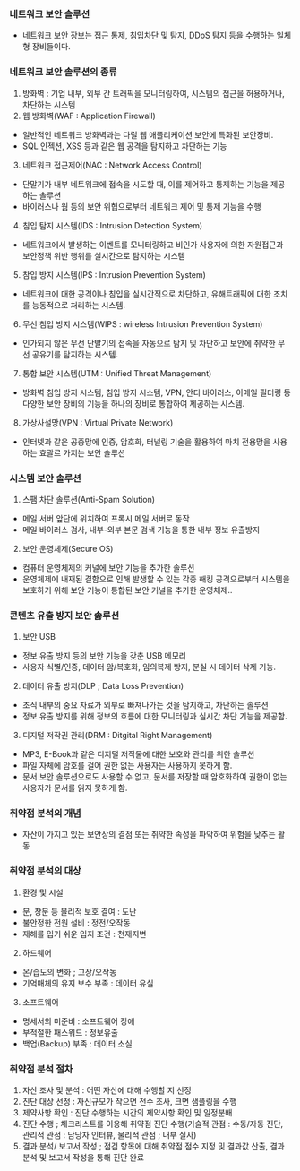 ### 네트워크 보안 솔루션
- 네트워크 보안 장보는 접근 통제, 침입차단 및 탐지, DDoS 탐지 등을 수행하는 일체형 장비들이다.

### 네트워크 보안 솔루션의 종류
1. 방화벽 : 기업 내부, 외부 간 트래픽을 모니터링하여, 시스템의 접근을 허용하거나, 차단하는 시스템
2. 웹 방화벽(WAF : Application Firewall)
- 일반적인 네트워크 방화벽과는 다릴 웹 애플리케이션 보안에 특화된 보안장비.
- SQL 인젝션, XSS 등과 같은 웹 공격을 탐지하고 차단하는 기능
3. 네트워크 접근제어(NAC : Network Access Control)
- 단말기가 내부 네트워크에 접속을 시도할 때, 이를 제어하고 통제하는 기능을 제공하는 솔루션
- 바이러스나 웜 등의 보안 위협으로부터 네트워크 제어 및 통제 기능을 수행
4. 침입 탐지 시스템(IDS : Intrusion Detection System)  
- 네트워크에서 발생하는 이벤트를 모니터링하고 비인가 사용자에 의한 자원접근과 보안정책 위반 행위를 실시간으로 탐지하는 시스템
5. 참입 방지 시스템(IPS : Intrusion Prevention System)
- 네트워크에 대한 공격이나 침입을 실시간적으로 차단하고, 유해트래픽에 대한 조치를 능동적으로 처리하는 시스템.
6. 무선 침입 방지 시스템(WIPS : wireless Intrusion Prevention System)
- 인가되지 않은 무선 단발기의 접속을 자동으로 탐지 및 차단하고 보안에 취약한 무선 공유기를 탐지하는 시스템.
7. 통합 보안 시스템(UTM : Unified Threat Management)
- 방화벽 침입 방지 시스템, 침입 방지 시스템, VPN, 안티 바이러스, 이메일 필터링 등 다양한 보안 장비의 기능을 하나의 장비로 통합하여 제공하는 시스템.
8. 가상사설망(VPN : Virtual Private Network)
- 인터넷과 같은 공중망에 인증, 암호화, 터널링 기술을 활용하여 마치 전용망을 사용하는 효괄르 가지는 보안 솔루션

### 시스템 보안 솔루션
1. 스팸 차단 솔루션(Anti-Spam Solution) 
- 메일 서버 앞단에 위치하여 프록시 메일 서버로 동작
- 메일 바이러스 검사, 내부-외부 본문 검색 기능을 통한 내부 정보 유출방지
2. 보안 운영체제(Secure OS)
- 컴퓨터 운영체제의 커널에 보안 기능을 추가한 솔루션
- 운영체제에 내재된 결함으로 인해 발생할 수 있는 각종 해킹 공격으로부터 시스템을 보호하기 위해 보안 기능이 통합된 보안 커널을 추가한 운영체제..


### 콘텐츠 유출 방지 보안 솛루션
1. 보안 USB
- 정보 유출 방지 등의 보안 기능을 갖춘 USB 메모리
- 사용자 식별/인증, 데이터 암/복호화, 임의복제 방지, 분실 시 데이터 삭제 기능.
2. 데이터 유출 방지(DLP ;  Data Loss Prevention) 
- 조직 내부의 중요 자료가 외부로 빠져나가는 것을 탐지하고, 차단하는 솔루션
- 정보 유출 방지를 위해 정보의 흐름에 대한 모니터링과 실시간 차단 기능을 제공함.
3. 디지털 저작권 관리(DRM : Ditgital Right Management)
- MP3, E-Book과 같은 디지털 저작물에 대한 보호와 관리를 위한 솔루션
- 파일 자체에 암호를 걸어 권한 없는 사용자는 사용하지 못하게 함.
- 문서 보안 솔루션으로도 사용할 수 없고, 문서를 저장할 때 암호화하여 권한이 없는 사용자가 문서를 읽지 못하게 함.

### 취약점 분석의 개념
- 자산이 가지고 있는 보안상의 결점 또는 취약한 속성을 파악하여 위험을 낮추는 활동

### 취약점 분석의 대상
1. 환경 및 시설
- 문, 창문 등 물리적 보호 결여 : 도난
- 불안정한 전원 설비 : 정전/오작동
- 재해를 입기 쉬운 입지 조건 : 천재지변
2. 하드웨어
- 온/습도의 변화 ; 고장/오작동
- 기억매체의 유지 보수 부족 : 데이터 유실
3. 소프트웨어
- 명세서의 미준비 : 소프트웨어 장애
- 부적절한 패스워드 : 정보유출
- 백업(Backup) 부족 : 데이터 소실

### 취약점 분석 절차
1. 자산 조사 및 분석 : 어떤 자산에 대해 수행할 지 선정
2. 진단 대상 선정 : 자신규모가 작으면 전수 조사, 크면 샘플링을 수행
3. 제약사항 확인 : 진단 수행하는 시간의 제약사항 확인 및 일정분배
4. 진단 수행 ; 체크리스트를 이용해 취약점 진단 수행(기술적 관점 : 수동/자동 진단, 관리적 관점 : 담당자 인터뷰, 물리적 관점 ; 내부 실사)
5. 결과 분석/ 보고서 작성 ; 점검 항목에 대해 취약점 점수 지정 및 결과값 산출, 결과 분석 및 보고서 작성을 통해 진단 완료

